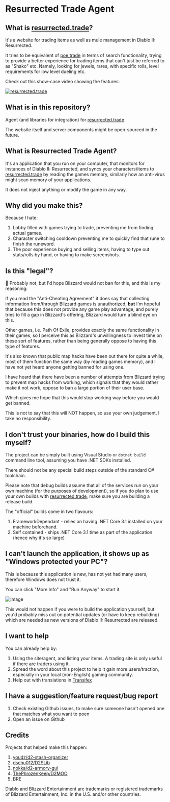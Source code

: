 # Resurrected Trade Agent

## What is [resurrected.trade](https://resurrected.trade)?

It's a website for trading items as well as mule management in Diablo II: Resurrected.

It tries to be equivalent of [poe.trade](https://poe.trade) in terms of search functionality, 
trying to provide a better experience for trading items that can't just be referred to as "Shako" etc.
Namely, looking for jewels, rares, with specific rolls, level requirements for low level dueling etc.

Check out this show-case video showing the features:

[![resurrected.trade](https://img.youtube.com/vi/H9arCErFMdI/0.jpg)](https://www.youtube.com/watch?v=H9arCErFMdI)


## What is in this repository?

Agent (and libraries for integration) for [resurrected.trade](https://resurrected.trade)

The website itself and server components might be open-sourced in the future.

## What is Resurrected Trade Agent?

It's an application that you run on your computer, that monitors for instances
of Diablo II: Resurrected, and syncs your characters/items to [resurrected.trade](https://resurrected.trade) by reading
the games memory, similarly how an anti-virus might scan memory of your applications.

It does not inject anything or modify the game in any way.

## Why did you make this?

Because I hate:

1. Lobby filled with games trying to trade, preventing me from finding actual games.
2. Character switching cooldown preventing me to quickly find that rune to finish the runeword.
3. The poor experience buying and selling items, having to type out stats/rolls by hand, or having to make screenshots.

## Is this "legal"?

🤷 Probably not, but I'd hope Blizzard would not ban for this, and this is my reasoning:

If you read the "Anti-Cheating Agreement" it does say that collecting information from/through Blizzard games is
unauthorized, **but** I'm hopeful that because this does not provide any game play advantage, and purely tries to fill a gap in Blizzard's
offering, Blizzard would turn a blind eye on this.

Other games, i.e. Path Of Exile, provides exactly the same functionality in their games, so I perceive this as Blizzard's
unwillingness to invest time on these sort of features, rather than being generally oppose to having this type of features.

It's also known that public map hacks have been out there for quite a while, most of them function the same way (by reading games memory), 
and I have not yet heard anyone getting banned for using one.

I have heard that there have been a number of attempts from Blizzard trying to prevent map hacks 
from working, which signals that they would rather make it not work, oppose to ban a large portion of their user base.

Which gives me hope that this would stop working way before you would get banned.

This is not to say that this will NOT happen, so use your own judgement, I take no responsibility.

## I don't trust your binaries, how do I build this myself?

The project can be simply built using Visual Studio or `dotnet build` command line tool, assuming you have 
.NET SDKs installed. 

There should not be any special build steps outside of the standard C# toolchain.

Please note that debug builds assume that all of the services run on your own machine (for the purposes of development),
so if you do plan to use your own builds with [resurrected.trade](https://resurrected.trade), make sure you are building a
release build.

The "official" builds come in two flavours:

1. FrameworkDependant - relies on having .NET Core 3.1 installed on your machine beforehand.
2. Self contained - ships .NET Core 3.1 time as part of the application (hence why it's so large)

## I can't launch the application, it shows up as "Windows protected your PC"?

This is because this application is new, has not yet had many users, therefore Windows does not trust it.

You can click "More Info" and "Run Anyway" to start it.

![image](https://user-images.githubusercontent.com/104942311/168426474-77b1dc15-79d1-494b-b023-43a4df5cb857.png)

This would not happen if you were to build the application yourself, but you'd probably miss out on potential updates (or have to keep rebuilding)
which are needed as new versions of Diablo II: Resurrected are released.

## I want to help

You can already help by:

1. Using the site/agent, and listing your items. A trading site is only useful if there are traders using it.
2. Spread the word about this project to help it gain more users/traction, especially in your local (non-English) gaming community.
3. Help out with translations in [Transifex](https://www.transifex.com/resurrected-trade/resurrected-trade/dashboard/)

## I have a suggestion/feature request/bug report

1. Check existing Github issues, to make sure someone hasn't opened one that matches what you want to poen
2. Open an issue on Github

## Credits

Projects that helped make this happen: 

1. [youdz/d2-stash-organizer](https://github.com/youdz/d2-stash-organizer)
2. [dschu012/D2SLib](https://github.com/dschu012/D2SLib)
3. [nokka/d2-armory-gui](github.com/nokka/d2-armory-gui)
4. [ThePhrozenKeep/D2MOO](https://github.com/ThePhrozenKeep/D2MOO)
5. BRE

Diablo and Blizzard Entertainment are trademarks or registered trademarks of Blizzard Entertainment, Inc. in the U.S. and/or other countries.
